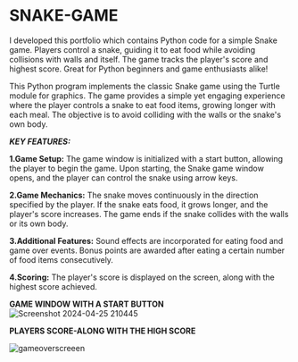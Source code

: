 # SNAKE-GAME
I developed this portfolio which contains Python code for a simple Snake game. Players control a snake, guiding it to eat food while avoiding collisions with walls and itself. The game tracks the player's score and highest score. Great for Python beginners and game enthusiasts alike!

This Python program implements the classic Snake game using the Turtle module for graphics. The game provides a simple yet engaging experience where the player controls a snake to eat food items, growing longer with each meal. The objective is to avoid colliding with the walls or the snake's own body.

***KEY FEATURES:***

**1.Game Setup:**
The game window is initialized with a start button, allowing the player to begin the game.
Upon starting, the Snake game window opens, and the player can control the snake using arrow keys.


**2.Game Mechanics:**
The snake moves continuously in the direction specified by the player.
If the snake eats food, it grows longer, and the player's score increases.
The game ends if the snake collides with the walls or its own body.


**3.Additional Features:**
Sound effects are incorporated for eating food and game over events.
Bonus points are awarded after eating a certain number of food items consecutively.


**4.Scoring:**
The player's score is displayed on the screen, along with the highest score achieved.

**GAME WINDOW WITH A START BUTTON**
![Screenshot 2024-04-25 210445](https://github.com/chnavya123/SNAKE-GAME/assets/166832728/05950009-59f6-410c-b25f-d42d671cba31)


**PLAYERS SCORE-ALONG WITH THE HIGH SCORE**

![gameoverscreeen](https://github.com/chnavya123/SNAKE-GAME/assets/166832728/d005a977-a6b3-4d52-9215-4fff342da8ec)


